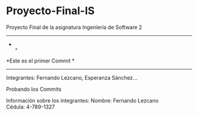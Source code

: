 # Proyecto-Final-IS
Proyecto Final de la asignatura Ingeniería de Software 2
**************************************************************
*                                                                                           *
*Este es el primer Commit                                                   *
**************************************************************


Integrantes: Fernando Lezcano, Esperanza Sánchez...

Probando los Commits

Información sobre los integrantes:
Nombre: Fernando Lezcano  
Cédula: 4-789-1327